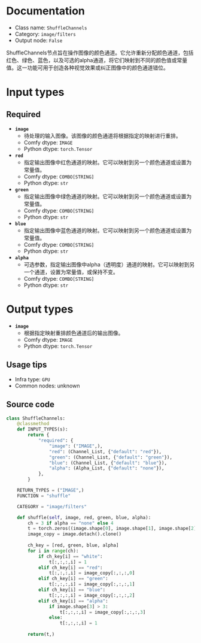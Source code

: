 
# Documentation
- Class name: `ShuffleChannels`
- Category: `image/filters`
- Output node: `False`

ShuffleChannels节点旨在操作图像的颜色通道。它允许重新分配颜色通道，包括红色、绿色、蓝色，以及可选的alpha通道，将它们映射到不同的颜色值或常量值。这一功能可用于创造各种视觉效果或纠正图像中的颜色通道错位。

# Input types
## Required
- **`image`**
    - 待处理的输入图像。该图像的颜色通道将根据指定的映射进行重排。
    - Comfy dtype: `IMAGE`
    - Python dtype: `torch.Tensor`
- **`red`**
    - 指定输出图像中红色通道的映射。它可以映射到另一个颜色通道或设置为常量值。
    - Comfy dtype: `COMBO[STRING]`
    - Python dtype: `str`
- **`green`**
    - 指定输出图像中绿色通道的映射。它可以映射到另一个颜色通道或设置为常量值。
    - Comfy dtype: `COMBO[STRING]`
    - Python dtype: `str`
- **`blue`**
    - 指定输出图像中蓝色通道的映射。它可以映射到另一个颜色通道或设置为常量值。
    - Comfy dtype: `COMBO[STRING]`
    - Python dtype: `str`
- **`alpha`**
    - 可选参数，指定输出图像中alpha（透明度）通道的映射。它可以映射到另一个通道，设置为常量值，或保持不变。
    - Comfy dtype: `COMBO[STRING]`
    - Python dtype: `str`

# Output types
- **`image`**
    - 根据指定映射重排颜色通道后的输出图像。
    - Comfy dtype: `IMAGE`
    - Python dtype: `torch.Tensor`


## Usage tips
- Infra type: `GPU`
- Common nodes: unknown


## Source code
```python
class ShuffleChannels:
    @classmethod
    def INPUT_TYPES(s):
        return {
            "required": {
                "image": ("IMAGE",),
                "red": (Channel_List, {"default": "red"}),
                "green": (Channel_List, {"default": "green"}),
                "blue": (Channel_List, {"default": "blue"}),
                "alpha": (Alpha_List, {"default": "none"}),
            },
        }

    RETURN_TYPES = ("IMAGE",)
    FUNCTION = "shuffle"

    CATEGORY = "image/filters"

    def shuffle(self, image, red, green, blue, alpha):
        ch = 3 if alpha == "none" else 4
        t = torch.zeros((image.shape[0], image.shape[1], image.shape[2], ch), dtype=image.dtype, device=image.device)
        image_copy = image.detach().clone()
        
        ch_key = [red, green, blue, alpha]
        for i in range(ch):
            if ch_key[i] == "white":
                t[:,:,:,i] = 1
            elif ch_key[i] == "red":
                t[:,:,:,i] = image_copy[:,:,:,0]
            elif ch_key[i] == "green":
                t[:,:,:,i] = image_copy[:,:,:,1]
            elif ch_key[i] == "blue":
                t[:,:,:,i] = image_copy[:,:,:,2]
            elif ch_key[i] == "alpha":
                if image.shape[3] > 3:
                    t[:,:,:,i] = image_copy[:,:,:,3]
                else:
                    t[:,:,:,i] = 1
        
        return(t,)

```
